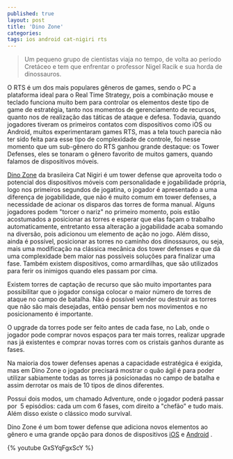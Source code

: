```yaml
---
published: true
layout: post
title: 'Dino Zone'
categories: 
tags: ios android cat-nigiri rts
---
```

> Um pequeno grupo de cientistas viaja no tempo, de volta ao período Cretáceo e tem que enfrentar o professor Nigel Racik e sua horda de dinossauros.

O RTS é um dos mais populares gêneros de games, sendo o PC a plataforma ideal para o Real Time Strategy, pois a combinação mouse e teclado funciona muito bem para controlar os elementos deste tipo de game de estratégia, tanto nos momentos de gerenciamento de recursos, quanto nos de realização das táticas de ataque e defesa. Todavia, quando jogadores tiveram os primeiros contatos com dispositivos como iOS ou Android, muitos experimentaram games RTS, mas a tela touch parecia não ter sido feita para esse tipo de complexidade de controle, foi nesse momento que um sub-gênero do RTS ganhou grande destaque: os Tower Defenses, eles se tonaram o gênero favorito de muitos gamers, quando falamos de dispositivos móveis.

<a href="http://www.catnigiri.com/dinozone.htm" target="_blank">Dino Zone</a>
 da brasileira Cat Nigiri é um tower defense que aproveita todo o potencial dos dispositivos móveis com personalidade e jogabilidade própria, logo nos primeiros segundos de jogatina, o jogador é apresentado a uma diferença de jogabilidade, que não é muito comum em tower defenses, a necessidade de acionar os disparos das torres de forma manual. Alguns jogadores podem "torcer o nariz" no primeiro momento, pois estão acostumados a posicionar as torres e esperar que elas façam o trabalho automaticamente, entretanto essa alteração a jogabilidade acaba somando na diversão, pois adicionou um elemento de ação no jogo. Além disso, ainda é possível, posicionar as torres no caminho dos dinossauros, ou seja, mais uma modificação na clássica mecânica dos tower defenses e que dá uma complexidade bem maior nas possíveis soluções para finalizar uma fase. Também existem dispositivos, como armardilhas, que são utilizados para ferir os inimigos quando eles passam por cima.




Existem torres de captação de recurso que são muito importantes para possibilitar que o jogador consiga colocar o maior número de torres de ataque no campo de batalha. Não é possível vender ou destruir as torres que não são mais desejadas, então pensar bem nos movimentos e no posicionamento é importante.

O upgrade da torres pode ser feito antes de cada fase, no Lab, onde o jogador pode comprar novos espaços para ter mais torres, realizar upgrade nas já existentes e comprar novas torres com os cristais ganhos durante as fases.

Na maioria dos tower defenses apenas a capacidade estratégica é exigida, mas em Dino Zone o jogador precisará mostrar o quão ágil é para poder utilizar sabiamente todas as torres já posicionadas no campo de batalha e assim derrotar os mais de 10 tipos de dinos diferentes.

Possui dois modos, um chamado Adventure, onde o jogador poderá passar por  5 episódios: cada um com 6 fases, com direito a "chefão" e tudo mais. Além disso existe o clássico modo survival.

Dino Zone é um bom tower defense que adiciona novos elementos ao gênero e uma grande opção para donos de dispositivos <a href="http://itunes.apple.com/app/dino-zone/id628139304?mt=8" target="_blank">iOS</a>
 e <a href="https://play.google.com/store/apps/details?id=com.catnigiri.dinozone&amp;hl=en" target="_blank">Android</a>
.

{% youtube GxSYqFgxScY %}